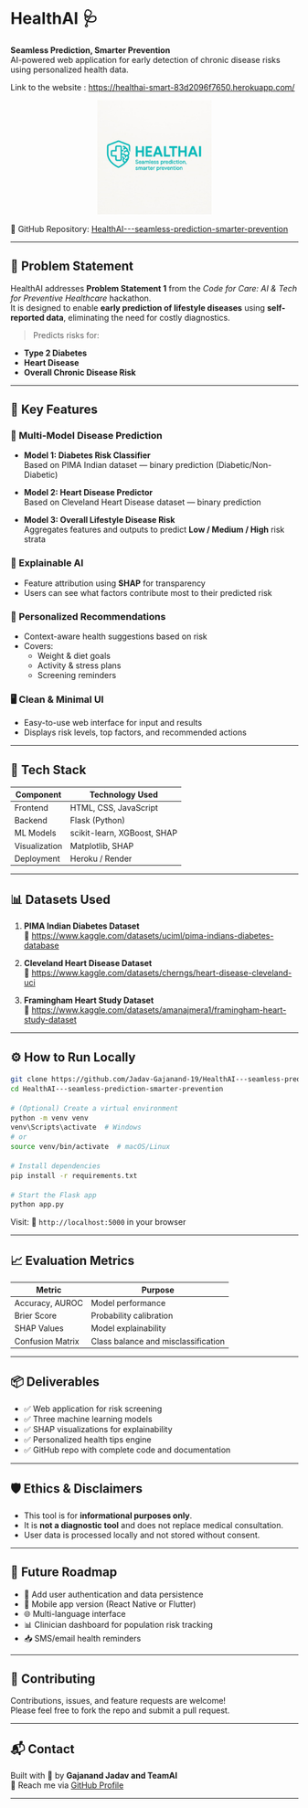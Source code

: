 
# HealthAI 🩺  
**Seamless Prediction, Smarter Prevention**  
AI-powered web application for early detection of chronic disease risks using personalized health data.

Link to the website : https://healthai-smart-83d2096f7650.herokuapp.com/
<p align="center">
  <img src="https://raw.githubusercontent.com/Jadav-Gajanand-19/HealthAI---seamless-prediction-smarter-prevention/main/logo.jpg" alt="HealthAI Logo" width="200"/>
</p>

🔗 GitHub Repository: [HealthAI---seamless-prediction-smarter-prevention](https://github.com/Jadav-Gajanand-19/HealthAI---seamless-prediction-smarter-prevention)

---

## 🧠 Problem Statement  
HealthAI addresses **Problem Statement 1** from the _Code for Care: AI & Tech for Preventive Healthcare_ hackathon.  
It is designed to enable **early prediction of lifestyle diseases** using **self-reported data**, eliminating the need for costly diagnostics.

> Predicts risks for:
- **Type 2 Diabetes**
- **Heart Disease**
- **Overall Chronic Disease Risk**

---

## 🌟 Key Features

### 🧬 Multi-Model Disease Prediction
- **Model 1: Diabetes Risk Classifier**  
  Based on PIMA Indian dataset — binary prediction (Diabetic/Non-Diabetic)
  
- **Model 2: Heart Disease Predictor**  
  Based on Cleveland Heart Disease dataset — binary prediction
  
- **Model 3: Overall Lifestyle Disease Risk**  
  Aggregates features and outputs to predict **Low / Medium / High** risk strata

### 🧠 Explainable AI
- Feature attribution using **SHAP** for transparency
- Users can see what factors contribute most to their predicted risk

### 🎯 Personalized Recommendations
- Context-aware health suggestions based on risk
- Covers:
  - Weight & diet goals
  - Activity & stress plans
  - Screening reminders

### 🖥️ Clean & Minimal UI
- Easy-to-use web interface for input and results
- Displays risk levels, top factors, and recommended actions

---

## 🧰 Tech Stack

| Component     | Technology Used                   |
|---------------|-----------------------------------|
| Frontend      | HTML, CSS, JavaScript             |
| Backend       | Flask (Python)                    |
| ML Models     | scikit-learn, XGBoost, SHAP       |
| Visualization | Matplotlib, SHAP                  |
| Deployment    | Heroku / Render                   |

---

## 📊 Datasets Used

1. **PIMA Indian Diabetes Dataset**  
   🔗 https://www.kaggle.com/datasets/uciml/pima-indians-diabetes-database

2. **Cleveland Heart Disease Dataset**  
   🔗 https://www.kaggle.com/datasets/cherngs/heart-disease-cleveland-uci

3. **Framingham Heart Study Dataset**  
   🔗 https://www.kaggle.com/datasets/amanajmera1/framingham-heart-study-dataset

---

## ⚙️ How to Run Locally

```bash
git clone https://github.com/Jadav-Gajanand-19/HealthAI---seamless-prediction-smarter-prevention.git
cd HealthAI---seamless-prediction-smarter-prevention

# (Optional) Create a virtual environment
python -m venv venv
venv\Scripts\activate  # Windows
# or
source venv/bin/activate  # macOS/Linux

# Install dependencies
pip install -r requirements.txt

# Start the Flask app
python app.py
```

Visit: 📍 `http://localhost:5000` in your browser

---

## 📈 Evaluation Metrics

| Metric           | Purpose                              |
|------------------|---------------------------------------|
| Accuracy, AUROC  | Model performance                    |
| Brier Score      | Probability calibration              |
| SHAP Values      | Model explainability                 |
| Confusion Matrix | Class balance and misclassification  |

---

## 📦 Deliverables

- ✅ Web application for risk screening
- ✅ Three machine learning models
- ✅ SHAP visualizations for explainability
- ✅ Personalized health tips engine
- ✅ GitHub repo with complete code and documentation

---

## 🛡 Ethics & Disclaimers

- This tool is for **informational purposes only**.
- It is **not a diagnostic tool** and does not replace medical consultation.
- User data is processed locally and not stored without consent.

---

## 🔮 Future Roadmap

- 🔐 Add user authentication and data persistence
- 📱 Mobile app version (React Native or Flutter)
- 🌐 Multi-language interface
- 📊 Clinician dashboard for population risk tracking
- 📥 SMS/email health reminders

---

## 🤝 Contributing

Contributions, issues, and feature requests are welcome!  
Please feel free to fork the repo and submit a pull request.

---

## 📬 Contact

Built with 💙 by **Gajanand Jadav and TeamAI**  
📧 Reach me via [GitHub Profile](https://github.com/Jadav-Gajanand-19)

---
